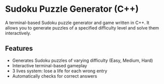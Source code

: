 # Sudoku Puzzle Generator (C++)

A terminal-based Sudoku puzzle generator and game written in C++. It allows you to generate puzzles of a specified difficulty level and solve them interactively.

## Features
- Generates Sudoku puzzles of varying difficulty (Easy, Medium, Hard)
- Interactive terminal-based gameplay
- 3 lives system: lose a life for each wrong entry
- Automatically checks for correct answers
